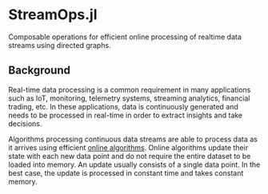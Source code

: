 # StreamOps.jl

Composable operations for efficient online processing of realtime data streams using directed graphs.

## Background

Real-time data processing is a common requirement in many applications such as IoT, monitoring, telemetry systems, streaming analytics, financial trading, etc.
In these applications, data is continuously generated and needs to be processed in real-time in order to extract insights and take decisions.

Algorithms processing continuous data streams are able to process data as it arrives using efficient [online algorithms](https://en.wikipedia.org/wiki/Online_algorithm).
Online algorithms update their state with each new data point and do not require the entire dataset to be loaded into memory.
An update usually consists of a single data point. In the best case, the update is processed in constant time and takes constant memory.
